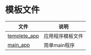 # 模板文件


| 文件                                                                                 | 说明              |
| ------------------------------------------------------------------------------------ | ----------------- |
| [templete_app](http://120.48.82.24:9100/note_linux_app/templete_app.tar.gz)          | 应用程序模板文件  |
| [main_app](http://120.48.82.24:9100/note_linux_app/main.tar.gz)                      | 简单main程序      |
